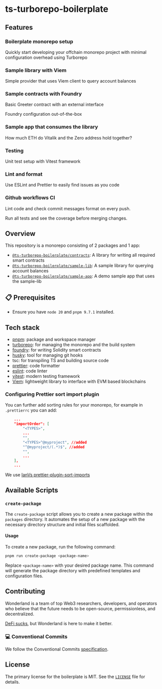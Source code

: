 # ts-turborepo-boilerplate

## Features

### Boilerplate monorepo setup

Quickly start developing your offchain monorepo project with
minimal configuration overhead using Turborepo

### Sample library with Viem

Simple provider that uses Viem client to query account balances

### Sample contracts with Foundry

Basic Greeter contract with an external interface

Foundry configuration out-of-the-box

### Sample app that consumes the library

How much ETH do Vitalik and the Zero address hold together?

### Testing

Unit test setup with Vitest framework

### Lint and format

Use ESLint and Prettier to easily find issues as you code

### Github workflows CI

Lint code and check commit messages format on every push.

Run all tests and see the coverage before merging changes.

## Overview

This repository is a monorepo consisting of 2 packages and 1 app:

-   [`@ts-turborepo-boilerplate/contracts`](./packages/contracts): A library for writing all required smart contracts
-   [`@ts-turborepo-boilerplate/sample-lib`](./packages/sample-lib): A sample library for querying account balances
-   [`@ts-turborepo-boilerplate/sample-app`](./apps/sample-app): A demo sample app that uses the sample-lib

## 📋 Prerequisites

-   Ensure you have `node 20` and `pnpm 9.7.1` installed.

## Tech stack

-   [pnpm](https://pnpm.io/): package and workspace manager
-   [turborepo](https://turbo.build/repo/docs): for managing the monorepo and the build system
-   [foundry](https://book.getfoundry.sh/forge/): for writing Solidity smart contracts
-   [husky](https://typicode.github.io/husky/): tool for managing git hooks
-   tsc: for transpiling TS and building source code
-   [prettier](https://prettier.io/): code formatter
-   [eslint](https://typescript-eslint.io/): code linter
-   [vitest](https://vitest.dev/): modern testing framework
-   [Viem](https://viem.sh/): lightweight library to interface with EVM based blockchains

### Configuring Prettier sort import plugin

You can further add sorting rules for your monorepo, for example in `.prettierrc` you can add:

```json
    ...
    "importOrder": [
        "<TYPES>",
        ...
        "",
        "<TYPES>^@myproject", //added
        "^@myproject/(.*)$", //added
        "",
        ...
    ],
    ...
```

We use [IanVs prettier-plugin-sort-imports](https://github.com/IanVS/prettier-plugin-sort-imports)

## Available Scripts

### `create-package`

The `create-package` script allows you to create a new package within the `packages` directory. It automates the setup of a new package with the necessary directory structure and initial files scaffolded.

#### Usage

To create a new package, run the following command:

```bash
pnpm run create-package <package-name>
```

Replace `<package-name>` with your desired package name. This command will generate the package directory with predefined templates and configuration files.

## Contributing

Wonderland is a team of top Web3 researchers, developers, and operators who believe that the future needs to be open-source, permissionless, and decentralized.

[DeFi sucks](https://defi.sucks), but Wonderland is here to make it better.

### 💻 Conventional Commits

We follow the Conventional Commits [specification](https://www.conventionalcommits.org/en/v1.0.0/#specification).

## License

The primary license for the boilerplate is MIT. See the [`LICENSE`](./LICENSE) file for details.
